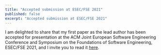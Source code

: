```yaml
---
title: "Accepted submission at ESEC/FSE 2021"
published: false
excerpt: "Accepted submission at ESEC/FSE 2021"
---
```


I am delighted to share that my first paper as the lead author has been accepted for presentation at the ACM Joint European Software Engineering Conference and Symposium on the Foundations of Software Engineering, ESEC/FSE 2021, and I invite you to read it [here](https://seal.ics.uci.edu/publications/2021_FSE_COALA.pdf).
